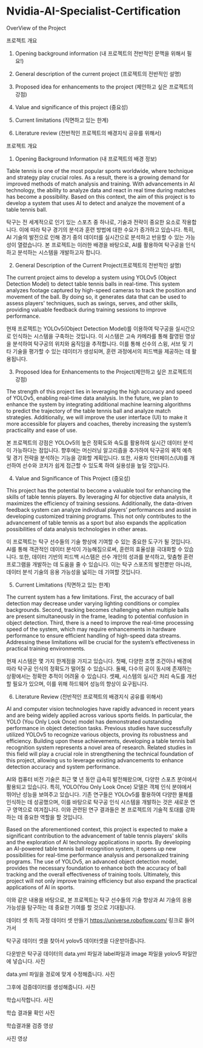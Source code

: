 # Nvidia-AI-Specialist-Certification
OverView of the Project

프로젝트 개요

1. Opening background information (내 프로젝트의 전반적인 문맥을 위해서 필요!)

2. General description of the current project (프로젝트의 전반적인 설명)

3. Proposed idea for enhancements to the project (제안하고 싶은 프로젝트의 강점)

4. Value and significance of this project (중요성)

5. Current limitations (직면하고 있는 한계)

6. Literature review (전반적인 프로젝트의 배경지식 공유를 위해서)

프로젝트 개요

1. Opening Background Information  (내 프로젝트의 배경 정보)

Table tennis is one of the most popular sports worldwide, where technique and strategy play crucial roles. As a result, there is a growing demand for improved methods of match analysis and training. With advancements in AI technology, the ability to analyze data and react in real time during matches has become a possibility. Based on this context, the aim of this project is to develop a system that uses AI to detect and analyze the movement of a table tennis ball.  

탁구는 전 세계적으로 인기 있는 스포츠 중 하나로, 기술과 전략이 중요한 요소로 작용합니다. 이에 따라 탁구 경기의 분석과 훈련 방법에 대한 수요가 증가하고 있습니다. 특히, AI 기술의 발전으로 인해 경기 중의 데이터를 실시간으로 분석하고 반응할 수 있는 가능성이 열렸습니다. 본 프로젝트는 이러한 배경을 바탕으로, AI를 활용하여 탁구공을 인식하고 분석하는 시스템을 개발하고자 합니다.

2. General Description of the Current Project(프로젝트의 전반적인 설명)

The current project aims to develop a system using YOLOv5 (Object Detection Model) to detect table tennis balls in real-time. This system analyzes footage captured by high-speed cameras to track the position and movement of the ball. By doing so, it generates data that can be used to assess players' techniques, such as swings, serves, and other skills, providing valuable feedback during training sessions to improve performance.


현재 프로젝트는 YOLOv5(Object Detection Model)를 이용하여 탁구공을 실시간으로 인식하는 시스템을 구축하는 것입니다. 이 시스템은 고속 카메라를 통해 촬영된 영상을 분석하여 탁구공의 위치와 움직임을 추적합니다. 이를 통해 선수의 스윙, 서브 및 기타 기술을 평가할 수 있는 데이터가 생성되며, 훈련 과정에서의 피드백을 제공하는 데 활용됩니다.

3. Proposed Idea for Enhancements to the Project(제안하고 싶은 프로젝트의 강점)

The strength of this project lies in leveraging the high accuracy and speed of YOLOv5, enabling real-time data analysis. In the future, we plan to enhance the system by integrating additional machine learning algorithms to predict the trajectory of the table tennis ball and analyze match strategies. Additionally, we will improve the user interface (UI) to make it more accessible for players and coaches, thereby increasing the system’s practicality and ease of use.

본 프로젝트의 강점은 YOLOv5의 높은 정확도와 속도를 활용하여 실시간 데이터 분석이 가능하다는 점입니다. 향후에는 머신러닝 알고리즘을 추가하여 탁구공의 궤적 예측 및 경기 전략을 분석하는 기능을 강화할 계획입니다. 또한, 사용자 인터페이스(UI)를 개선하여 선수와 코치가 쉽게 접근할 수 있도록 하여 실용성을 높일 것입니다.

4. Value and Significance of This Project (중요성)

This project has the potential to become a valuable tool for enhancing the skills of table tennis players. By leveraging AI for objective data analysis, it maximizes the efficiency of training sessions. Additionally, the data-driven feedback system can analyze individual players’ performances and assist in developing customized training programs. This not only contributes to the advancement of table tennis as a sport but also expands the application possibilities of data analysis technologies in other areas.

이 프로젝트는 탁구 선수들의 기술 향상에 기여할 수 있는 중요한 도구가 될 것입니다. AI를 통해 객관적인 데이터 분석이 가능해짐으로써, 훈련의 효율성을 극대화할 수 있습니다. 또한, 데이터 기반의 피드백 시스템은 선수 개인의 성과를 분석하고, 맞춤형 훈련 프로그램을 개발하는 데 도움을 줄 수 있습니다. 이는 탁구 스포츠의 발전뿐만 아니라, 데이터 분석 기술의 응용 가능성을 넓히는 데 기여할 것입니다.
  
5. Current Limitations (직면하고 있는 한계)

The current system has a few limitations. First, the accuracy of ball detection may decrease under varying lighting conditions or complex backgrounds. Second, tracking becomes challenging when multiple balls are present simultaneously in the frame, leading to potential confusion in object detection. Third, there is a need to improve the real-time processing speed of the system, which may require enhancements in hardware performance to ensure efficient handling of high-speed data streams. Addressing these limitations will be crucial for the system’s effectiveness in practical training environments.


현재 시스템은 몇 가지 한계점을 가지고 있습니다. 첫째, 다양한 조명 조건이나 배경에 따라 탁구공 인식의 정확도가 떨어질 수 있습니다. 둘째, 다수의 공이 동시에 존재하는 상황에서는 정확한 추적이 어려울 수 있습니다. 셋째, 시스템의 실시간 처리 속도를 개선할 필요가 있으며, 이를 위해 하드웨어 성능의 향상이 요구됩니다.

6. Literature Review (전반적인 프로젝트의 배경지식 공유를 위해서)

AI and computer vision technologies have rapidly advanced in recent years and are being widely applied across various sports fields. In particular, the YOLO (You Only Look Once) model has demonstrated outstanding performance in object detection tasks. Previous studies have successfully utilized YOLOv5 to recognize various objects, proving its robustness and efficiency. Building upon these achievements, developing a table tennis ball recognition system represents a novel area of research. Related studies in this field will play a crucial role in strengthening the technical foundation of this project, allowing us to leverage existing advancements to enhance detection accuracy and system performance.


AI와 컴퓨터 비전 기술은 최근 몇 년 동안 급속히 발전해왔으며, 다양한 스포츠 분야에서 활용되고 있습니다. 특히, YOLO(You Only Look Once) 모델은 객체 인식 분야에서 뛰어난 성능을 보여주고 있습니다. 기존 연구들은 YOLOv5를 활용하여 다양한 물체를 인식하는 데 성공했으며, 이를 바탕으로 탁구공 인식 시스템을 개발하는 것은 새로운 연구 영역으로 여겨집니다. 이와 관련된 연구 결과들은 본 프로젝트의 기술적 토대를 강화하는 데 중요한 역할을 할 것입니다.

Based on the aforementioned context, this project is expected to make a significant contribution to the advancement of table tennis players' skills and the exploration of AI technology applications in sports. By developing an AI-powered table tennis ball recognition system, it opens up new possibilities for real-time performance analysis and personalized training programs. The use of YOLOv5, an advanced object detection model, provides the necessary foundation to enhance both the accuracy of ball tracking and the overall effectiveness of training tools. Ultimately, this project will not only improve training efficiency but also expand the practical applications of AI in sports.


이와 같은 내용을 바탕으로, 본 프로젝트는 탁구 선수들의 기술 향상과 AI 기술의 응용 가능성을 탐구하는 데 중요한 기여를 할 것으로 기대됩니다.


데이터 셋 취득 과정
데이터 셋 만들기 https://universe.roboflow.com/ 링크로 들어가서 

탁구공 데이터 셋을 찾아서 yolov5 데이터셋을 다운받아줍니다.


다운받은 탁구공 데이터의 data.yml 파일과 label파일과 image 파일을 yolov5 파일안에 넣습니다.
사진

data.yml 파일을 경로에 맞게 수정해줍니다.
사진

그후에 검증데이터를 생성해줍니다.
사진

학습시작합니다.
사진

학습 결과물 확인
사진

학습결과물 검증 영상

사진 영상

